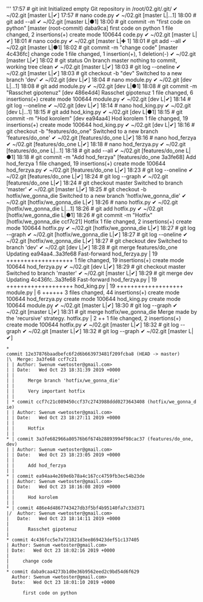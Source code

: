 '''
    17:57 # git init
    Initialized empty Git repository in /root/02.git/.git/
    ✔ ~/02.git [master L|✔]
    17:57 # nano code.py
    ✔ ~/02.git [master L|…1]
    18:00 # git add --all
    ✔ ~/02.git [master L|●1]
    18:00 # git commit -m "first code on python"
    [master (root-commit) daba9ca] first code on python
     1 file changed, 2 insertions(+)
     create mode 100644 code.py
    ✔ ~/02.git [master L|✔]
    18:01 # nano code.py
    ✔ ~/02.git [master L|✚ 1]
    18:01 # git add --all
    ✔ ~/02.git [master L|●1]
    18:02 # git commit -m "change code"
    [master 4c436fc] change code
     1 file changed, 1 insertion(+), 1 deletion(-)
    ✔ ~/02.git [master L|✔]
    18:02 # git status
    On branch master
    nothing to commit, working tree clean
    ✔ ~/02.git [master L|✔]
    18:03 # git log --oneline
    ✔ ~/02.git [master L|✔]
    18:03 # git checkout -b "dev"
    Switched to a new branch 'dev'
    ✔ ~/02.git [dev L|✔]
    18:04 # nano module.py
    ✔ ~/02.git [dev L|…1]
    18:08 # git add module.py
    ✔ ~/02.git [dev L|●1]
    18:08 # git commit -m "Rasschet gipotenuz"
    [dev 486e4d4] Rasschet gipotenuz
     1 file changed, 6 insertions(+)
     create mode 100644 module.py
    ✔ ~/02.git [dev L|✔]
    18:14 # git log --oneline
    ✔ ~/02.git [dev L|✔]
    18:14 # nano hod_king.py
    ✔ ~/02.git [dev L|…1]
    18:15 # git add hod_king.py
    ✔ ~/02.git [dev L|●1]
    18:15 # git commit -m "Hod korolem"
    [dev ea94aa4] Hod korolem
     1 file changed, 19 insertions(+)
     create mode 100644 hod_king.py
    ✔ ~/02.git [dev L|✔]
    18:16 # git checkout -b "features/do_one"
    Switched to a new branch 'features/do_one'
    ✔ ~/02.git [features/do_one L|✔]
    18:16 # nano hod_ferzya
    ✔ ~/02.git [features/do_one L|✔]
    18:18 # nano hod_ferzya.py
    ✔ ~/02.git [features/do_one L|…1]
    18:18 # git add --all
    ✔ ~/02.git [features/do_one L|●1]
    18:18 # git commit -m "Add hod_ferzya"
    [features/do_one 3a3fe68] Add hod_ferzya
     1 file changed, 19 insertions(+)
     create mode 100644 hod_ferzya.py
    ✔ ~/02.git [features/do_one L|✔]
    18:23 # git log --oneline
    ✔ ~/02.git [features/do_one L|✔]
    18:24 # git log --graph
    ✔ ~/02.git [features/do_one L|✔]
    18:24 # git checkout master
    Switched to branch 'master'
    ✔ ~/02.git [master L|✔]
    18:25 # git checkout -b hotfix/we_gonna_die
    Switched to a new branch 'hotfix/we_gonna_die'
    ✔ ~/02.git [hotfix/we_gonna_die L|✔]
    18:26 # nano hotfix.py
    ✔ ~/02.git [hotfix/we_gonna_die L|…1]
    18:26 # git add hotfix.py
    ✔ ~/02.git [hotfix/we_gonna_die L|●1]
    18:26 # git commit -m "Hotfix"
    [hotfix/we_gonna_die ccf7c21] Hotfix
     1 file changed, 2 insertions(+)
     create mode 100644 hotfix.py
    ✔ ~/02.git [hotfix/we_gonna_die L|✔]
    18:27 #  git log --graph
    ✔ ~/02.git [hotfix/we_gonna_die L|✔]
    18:27 # git log --oneline
    ✔ ~/02.git [hotfix/we_gonna_die L|✔]
    18:27 # git checkout dev
    Switched to branch 'dev'
    ✔ ~/02.git [dev L|✔]
    18:28 # git merge  features/do_one
    Updating ea94aa4..3a3fe68
    Fast-forward
     hod_ferzya.py | 19 +++++++++++++++++++
     1 file changed, 19 insertions(+)
     create mode 100644 hod_ferzya.py
    ✔ ~/02.git [dev L|✔]
    18:29 # git checkout master
    Switched to branch 'master'
    ✔ ~/02.git [master L|✔]
    18:29 # git merge dev
    Updating 4c436fc..3a3fe68
    Fast-forward
     hod_ferzya.py | 19 +++++++++++++++++++
     hod_king.py   | 19 +++++++++++++++++++
     module.py     |  6 ++++++
     3 files changed, 44 insertions(+)
     create mode 100644 hod_ferzya.py
     create mode 100644 hod_king.py
     create mode 100644 module.py
    ✔ ~/02.git [master L|✔]
    18:30 # git log --graph
    ✔ ~/02.git [master L|✔]
    18:31 # git merge hotfix/we_gonna_die
    Merge made by the 'recursive' strategy.
     hotfix.py | 2 ++
     1 file changed, 2 insertions(+)
     create mode 100644 hotfix.py
    ✔ ~/02.git [master L|✔]
    18:32 # git log --graph
    ✔ ~/02.git [master L|✔]
    18:32 # git log --graph
    ✔ ~/02.git [master L|✔]


    *
    commit 12e37876baadbefc6f2d6b663973481f209fcba8 (HEAD -> master)
    |\  Merge: 3a3fe68 ccf7c21
    | | Author: Swenum <wetoster@gmail.com>
    | | Date:   Wed Oct 23 18:31:39 2019 +0000
    | |
    | |     Merge branch 'hotfix/we_gonna_die'
    | |
    | |     Very important hotfix
    | |
    | * commit ccf7c21c089450ccf37c2743988ddd0273643408 (hotfix/we_gonna_d                                                                                                                    ie)
    | | Author: Swenum <wetoster@gmail.com>
    | | Date:   Wed Oct 23 18:27:11 2019 +0000
    | |
    | |     Hotfix
    | |
    * | commit 3a3fe682966a80576b6f674b28893994f98cac37 (features/do_one,                                                                                                                     dev)
    | | Author: Swenum <wetoster@gmail.com>
    | | Date:   Wed Oct 23 18:23:05 2019 +0000
    | |
    | |     Add hod_ferzya
    | |
    * | commit ea94aa4e269e6b78a4c167cc4759fb3ec54b23de
    | | Author: Swenum <wetoster@gmail.com>
    | | Date:   Wed Oct 23 18:16:08 2019 +0000
    | |
    | |     Hod korolem
    | |
    * | commit 486e4d4867743427db3f5bf4b95140fa7c33d371
    |/  Author: Swenum <wetoster@gmail.com>
    |   Date:   Wed Oct 23 18:14:11 2019 +0000
    |
    |       Rasschet gipotenuz
    |
    * commit 4c436fcc5e7a721821d3ee869423def51c137405
    | Author: Swenum <wetoster@gmail.com>
    | Date:   Wed Oct 23 18:02:16 2019 +0000
    |
    |     change code
    |
    * commit daba9caa4273b1d0e36b9562eed2c9bd54d6f629
      Author: Swenum <wetoster@gmail.com>
      Date:   Wed Oct 23 18:01:10 2019 +0000

          first code on python

